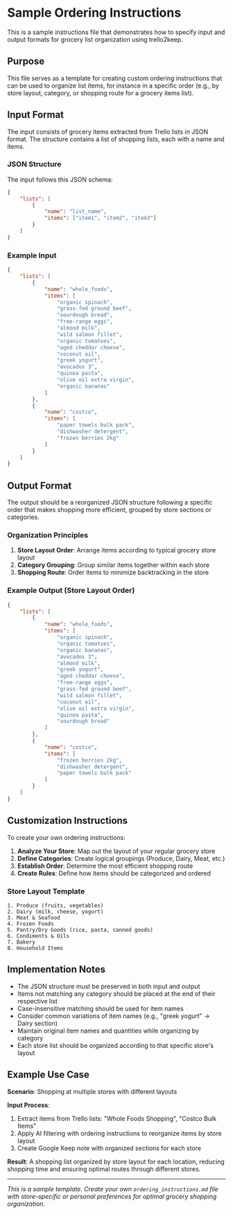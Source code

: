 # Sample Ordering Instructions

This is a sample instructions file that demonstrates how to specify input and
output formats for grocery list organization using trello2keep.

## Purpose

This file serves as a template for creating custom ordering instructions that
can be used to organize list items, for instance in a specific order (e.g., by
store layout, category, or shopping route for a grocery items list).

## Input Format

The input consists of grocery items extracted from Trello lists in JSON format.
The structure contains a list of shopping lists, each with a name and items.

### JSON Structure

The input follows this JSON schema:

```json
{
    "lists": [
        {
            "name": "list_name",
            "items": ["item1", "item2", "item3"]
        }
    ]
}
```

### Example Input

```json
{
    "lists": [
        {
            "name": "whole_foods",
            "items": [
                "organic spinach",
                "grass-fed ground beef",
                "sourdough bread",
                "free-range eggs",
                "almond milk",
                "wild salmon fillet",
                "organic tomatoes",
                "aged cheddar cheese",
                "coconut oil",
                "greek yogurt",
                "avocados 3",
                "quinoa pasta",
                "olive oil extra virgin",
                "organic bananas"
            ]
        },
        {
            "name": "costco",
            "items": [
                "paper towels bulk pack",
                "dishwasher detergent",
                "frozen berries 2kg"
            ]
        }
    ]
}
```

## Output Format

The output should be a reorganized JSON structure following a specific order
that makes shopping more efficient, grouped by store sections or categories.

### Organization Principles

1. **Store Layout Order**: Arrange items according to typical grocery store
   layout
2. **Category Grouping**: Group similar items together within each store
3. **Shopping Route**: Order items to minimize backtracking in the store

### Example Output (Store Layout Order)

```json
{
    "lists": [
        {
            "name": "whole_foods",
            "items": [
                "organic spinach",
                "organic tomatoes",
                "organic bananas",
                "avocados 3",
                "almond milk",
                "greek yogurt",
                "aged cheddar cheese",
                "free-range eggs",
                "grass-fed ground beef",
                "wild salmon fillet",
                "coconut oil",
                "olive oil extra virgin",
                "quinoa pasta",
                "sourdough bread"
            ]
        },
        {
            "name": "costco",
            "items": [
                "frozen berries 2kg",
                "dishwasher detergent",
                "paper towels bulk pack"
            ]
        }
    ]
}
```

## Customization Instructions

To create your own ordering instructions:

1. **Analyze Your Store**: Map out the layout of your regular grocery store
2. **Define Categories**: Create logical groupings (Produce, Dairy, Meat, etc.)
3. **Establish Order**: Determine the most efficient shopping route
4. **Create Rules**: Define how items should be categorized and ordered

### Store Layout Template

```
1. Produce (fruits, vegetables)
2. Dairy (milk, cheese, yogurt)
3. Meat & Seafood
4. Frozen Foods
5. Pantry/Dry Goods (rice, pasta, canned goods)
6. Condiments & Oils
7. Bakery
8. Household Items
```

## Implementation Notes

-   The JSON structure must be preserved in both input and output
-   Items not matching any category should be placed at the end of their
    respective list
-   Case-insensitive matching should be used for item names
-   Consider common variations of item names (e.g., "greek yogurt" → Dairy
    section)
-   Maintain original item names and quantities while organizing by category
-   Each store list should be organized according to that specific store's
    layout

## Example Use Case

**Scenario**: Shopping at multiple stores with different layouts

**Input Process**:

1. Extract items from Trello lists: "Whole Foods Shopping", "Costco Bulk Items"
2. Apply AI filtering with ordering instructions to reorganize items by store
   layout
3. Create Google Keep note with organized sections for each store

**Result**: A shopping list organized by store layout for each location,
reducing shopping time and ensuring optimal routes through different stores.

---

_This is a sample template. Create your own `ordering_instructions.md` file with
store-specific or personal preferences for optimal grocery shopping
organization._
